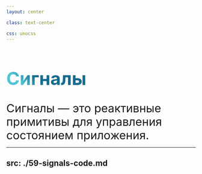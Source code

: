 ```yaml
---
layout: center

class: text-center

css: unocss
---
```

<style>
.first-problem {
  background-color: #2B90B6;
  background-image: linear-gradient(45deg, #4EC5D4 10%, #146b8c 20%);
  background-size: 100%;
  font-size: 3rem !important;
  -webkit-background-clip: text;
  -moz-background-clip: text;
  -webkit-text-fill-color: transparent;
  -moz-text-fill-color: transparent;
}

.text {
    font-size: 1.9rem !important;
}
</style>

<h1 class="first-problem">Сигналы</h1>

<div class="text" v-click>
    Сигналы — это реактивные примитивы для управления состоянием приложения.
</div>

---
src: ./59-signals-code.md
---
